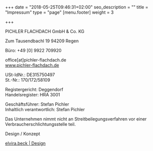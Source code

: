 +++
date = "2018-05-25T09:46:31+02:00"
seo_description = ""
title = "Impressum"
type = "page"
[menu.footer]
weight = 3

+++

PICHLER FLACHDACH GmbH & Co. KG

Zum Tausendbachl 19
94209 Regen

Büro: +49 \[0\] 9922 709920

office\[at\]pichler-flachdach.de  
www.pichler-flachdach.de

USt-IdNr.: DE315750497  
St.-Nr.: 170/172/58109

Registergericht: Deggendorf  
Handelsregister: HRA 3001

Geschäftsführer: Stefan Pichler  
Inhaltlich verantwortlich: Stefan Pichler

Das Unternehmen nimmt nicht an Streitbeilegungsverfahren vor einer Verbraucherschlichtungsstelle teil.

Design / Konzept

[elvira.beck | Design](https://elvirabeck-design.de)
